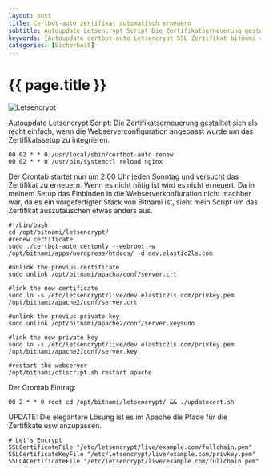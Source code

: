 ```yaml
---
layout: post
title: Certbot-auto zertifikat automatisch erneuern
subtitle: Autoupdate Letsencrypt Script Die Zertifikatserneuerung gestalltet sich als recht einfach, wenn die Webserverconfiguration angepasst wurde um das Zertifikatssetup zu integrieren.
keywords: [Autoupdate certbot-auto Letsencrypt SSL Zertifikat bitnami reload Apache SSLCertificateFile SSLCertificateKeyFile SSLCACertificateFile]
categories: [Sicherheit]
---
```

# {{ page.title }}

![Letsencrypt](../../img/letsencrypt-card.png)

Autoupdate Letsencrypt Script: Die Zertifikatserneuerung gestalltet sich als recht einfach, wenn die Webserverconfiguration angepasst wurde um das Zertifikatssetup zu integrieren.

```
00 02 * * 0 /usr/local/sbin/certbot-auto renew
00 02 * * 0 /usr/bin/systemctl reload nginx
```

Der Crontab startet nun um 2:00 Uhr jeden Sonntag und versucht das Zertifikat zu erneuern. Wenn es nicht nötig ist wird es nicht erneuert. Da in meinem Setup das Einbinden in die Webserverkonfiuration nicht machber war, da es ein vorgefertigter Stack von Bitnami ist, sieht mein Script um das Zertifikat auszutauschen etwas anders aus.

```
#!/bin/bash
cd /opt/bitnami/letsencrypt/
#renew certificate
sudo ./certbot-auto certonly --webroot -w /opt/bitnami/apps/wordpress/htdocs/ -d dev.elastic2ls.com

#unlink the previus certificate
sudo unlink /opt/bitnami/apacha/conf/server.crt

#link the new certificate
sudo ln -s /etc/letsencrypt/live/dev.elastic2ls.com/privkey.pem /opt/bitnami/apache2/conf/server.crt

#unlink the previus private key
sudo unlink /opt/bitnami/apache2/conf/server.keysudo

#link the new private key
sudo ln -s /etc/letsencrypt/live/dev.elastic2ls.com/privkey.pem /opt/bitnami/apache2/conf/server.key

#restart the webserver
/opt/bitnami/ctlscript.sh restart apache
```

Der Crontab Eintrag:

```
00 2 * * 0 root cd /opt/bitnami/letsencrypt/ && ./updatecert.sh
```

UPDATE: Die elegantere Lösung ist es im Apache die Pfade für die Zertifikate usw anzupassen.

```
# Let's Encrypt
SSLCertificateFile "/etc/letsencrypt/live/example.com/fullchain.pem"
SSLCertificateKeyFile "/etc/letsencrypt/live/example.com/privkey.pem"
SSLCACertificateFile "/etc/letsencrypt/live/example.com/fullchain.pem"
```
